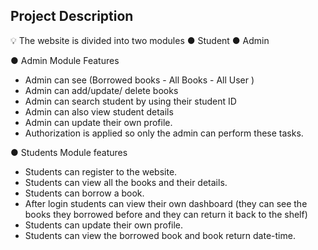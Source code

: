 ## Project Description

<aside>
💡 The website is divided into two modules
● Student
● Admin

</aside>

● Admin Module Features 

- Admin can see (Borrowed books - All Books - All User )
- Admin can add/update/ delete books
- Admin can search student by using their
student ID
- Admin can also view student details
- Admin can update their own profile.
- Authorization is applied so only the admin can
perform these tasks.

● Students Module features

- Students can register to the website.
- Students can view all the books and their details.
- Students can borrow a book.
- After login students can view their own dashboard
(they can see the books they borrowed before and
they can return it back to the shelf)
- Students can update their own profile.
- Students can view the borrowed book and book
return date-time.
